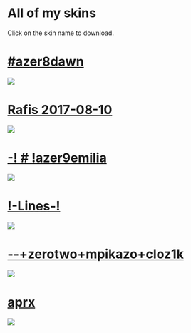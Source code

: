# All of my skins

Click on the skin name to download.

# [#azer8dawn](https://drive.google.com/open?id=1SogTVCdVwTveYKDc6sYmMxZS9AsbezM-)
![](https://media.discordapp.net/attachments/510992106748379136/516370045539188759/screenshot2584.jpg?width=849&height=478)

# [Rafis 2017-08-10](https://drive.google.com/open?id=1QBHOzl8_Qdq3iso8mL78oZHNy1ddyD0m)
![](https://media.discordapp.net/attachments/510992106748379136/516372580173611019/screenshot2598.jpg?width=849&height=478)

# [-! # !azer9emilia](https://drive.google.com/open?id=1sMGYISCq__l5tgEwvuXlY260h7FUwzVh)
![](https://media.discordapp.net/attachments/510992106748379136/516373581127483433/screenshot2603.jpg?width=849&height=478)

# [!-Lines-!](https://drive.google.com/open?id=1izYCwEN44N-3nw_XBV5j0WYpHR3ujqVJ)
![](https://osu.ppy.sh/ss/12208044)

# [--+zerotwo+mpikazo+cloz1k](https://drive.google.com/open?id=1fO5yBTdGKQksPdq2F9xYiW6X_xOiw3bX)
![](https://osu.ppy.sh/ss/12208064)

# [aprx](https://drive.google.com/open?id=1eZNZqUCNSwGD9BGnOKkftHbVkmgEcwBN)
![](https://media.discordapp.net/attachments/510992106748379136/516376058631553025/screenshot2611.jpg?width=849&height=478)